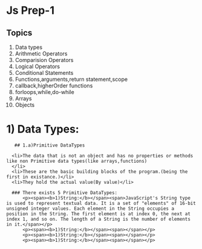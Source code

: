 
# Js Prep-1
 
 ## Topics
 <ol>
 <li>Data types</li>
 <li>Arithmetic Operators</li>
 <li>Comparision Operators</li>
 <li>Logical Operators</li>
 <li>Conditional Statements</li>
 <li>Functions,arguments,return statement,scope</li>
 <li>callback,higherOrder functions</li>
 <li>forloops,while,do-while</li>
 <li>Arrays</li>
 <li>Objects</li>
 </ol>

 # 1) Data Types:
       ## 1.a)Primitive DataTypes

      <li>The data that is not an object and has no properties or methods like non Primitive data types(like arrays,functions)
      </li>
      <li>These are the basic building blocks of the program.(being the first in existance.)</li>
      <li>They hold the actual value(By value)</li>

      ### There exists 5 Primitive DataTypes:
          <p><span><b>1)String:</b></span><span>JavaScript's String type is used to represent textual data. It is a set of "elements" of 16-bit unsigned integer values. Each element in the String occupies a position in the String. The first element is at index 0, the next at index 1, and so on. The length of a String is the number of elements in it.</span></p>
          <p><span><b>1)String:</b></span><span></span></p>
          <p><span><b>1)String:</b></span><span></span></p>
          <p><span><b>1)String:</b></span><span></span></p>